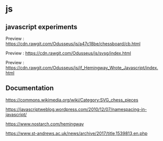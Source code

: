 # js
## javascript experiments 

Preview : https://cdn.rawgit.com/Odusseus/js/a47c18be/chessboard/cb.html

Preview : https://cdn.rawgit.com/Odusseus/js/svsg/index.html

Preview : https://cdn.rawgit.com/Odusseus/js/if_Hemingway_Wrote_Javascript/index.html
## Documentation

https://commons.wikimedia.org/wiki/Category:SVG_chess_pieces

https://javascriptweblog.wordpress.com/2010/12/07/namespacing-in-javascript/

https://www.nostarch.com/hemingway

https://www.st-andrews.ac.uk/news/archive/2017/title,1539813,en.php
